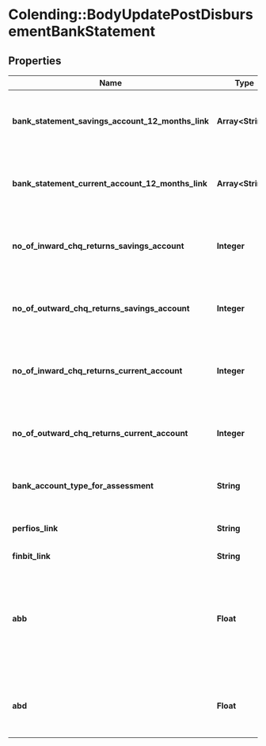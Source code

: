 # Colending::BodyUpdatePostDisbursementBankStatement

## Properties
Name | Type | Description | Notes
------------ | ------------- | ------------- | -------------
**bank_statement_savings_account_12_months_link** | **Array&lt;String&gt;** | Savings bank account statement for last 12 months | [optional] 
**bank_statement_current_account_12_months_link** | **Array&lt;String&gt;** | Current account bank details for last 12 months | [optional] 
**no_of_inward_chq_returns_savings_account** | **Integer** | Number of inward cheque returns in savings account | [optional] 
**no_of_outward_chq_returns_savings_account** | **Integer** | Number of outward cheque returns in savings account | [optional] 
**no_of_inward_chq_returns_current_account** | **Integer** | Number of inward cheque returns in current account | [optional] 
**no_of_outward_chq_returns_current_account** | **Integer** | Number of outward cheque returns in current account | [optional] 
**bank_account_type_for_assessment** | **String** | Savings / Current / Overdraft / CC | [optional] 
**perfios_link** | **String** | Perfios report in form of document | [optional] 
**finbit_link** | **String** | Finbit Link | [optional] 
**abb** | **Float** | Average Bank Balance maintaiend on the EMI dates (Calculated by the Originator for the Last 12 Months) | [optional] 
**abd** | **Float** | Average Monthly Bank Deposits for the Last 12 Months | [optional] 

